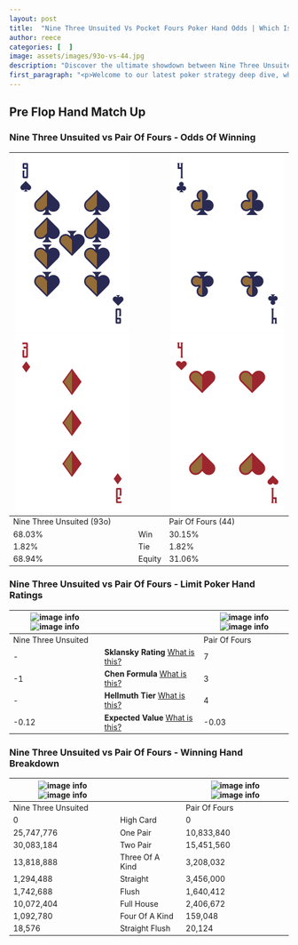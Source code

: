 ```yaml
---
layout: post
title:  "Nine Three Unsuited Vs Pocket Fours Poker Hand Odds | Which Is The Better Hand In Poker? A Complete Guide"
author: reece
categories: [  ]
image: assets/images/93o-vs-44.jpg
description: "Discover the ultimate showdown between Nine Three Unsuited and Pair Of Fours in poker! Uncover the odds, strategies, and scenarios where one hand triumphs over the other. Get ready to up your poker game with this thrilling analysis."
first_paragraph: "<p>Welcome to our latest poker strategy deep dive, where we're pitting two distinct hands against each other in a high-stakes showdown: Nine Three Unsuited vs Pair Of Fours.</p><p>In the dynamic world of poker, every decision counts, and knowing which hand holds the upper hand is key to your success at the table.</p><p>In this article, we'll dissect these two hands, explore the scenarios where one dominates the other, and equip you with the knowledge to make strategic choices that can tip the odds in your favor.</p><p>Get ready to unravel the intriguing dynamics of these poker hands and elevate your game to new heights.</p>"
---
```




[comment]: # (sp0)

## Pre Flop Hand Match Up

<div class="table hand-ratings" markdown="1"> 



### Nine Three Unsuited vs Pair Of Fours - Odds Of Winning


    
| ![image info](assets/images/hand1/9.png) ![image info](assets/images/hand1/3o.png) |  | ![image info](assets/images/hand2/4.png) ![image info](assets/images/hand2/4o.png) |
| -------- | -------- | -------- |
| Nine Three Unsuited (93o) |  | Pair Of Fours (44) |
| 68.03% | Win | 30.15% |
| 1.82% | Tie | 1.82% |
| 68.94% | Equity | 31.06% |




[comment]: # (sp1)



### Nine Three Unsuited vs Pair Of Fours - Limit Poker Hand Ratings


    
| ![image info](https://www.riverpairs.com/assets/images/hand1/9.png) ![image info](https://www.riverpairs.com/assets/images/hand1/3o.png) |  | ![image info](https://www.riverpairs.com/assets/images/hand2/4.png) ![image info](https://www.riverpairs.com/assets/images/hand2/4o.png) |
| -------- | -------- | -------- |
| Nine Three Unsuited |  | Pair Of Fours |
| - | **Sklansky Rating** [What is this?](/sklansky-rating-explained) | 7 |
| -1 | **Chen Formula** [What is this?](/chen-formula-explained) | 3 |
| - | **Hellmuth Tier** [What is this?](/Hellmuth-tier-explained) | 4 |
| -0.12 | **Expected Value** [What is this?](/expected-value-explained) | -0.03 |




[comment]: # (sp2)



### Nine Three Unsuited vs Pair Of Fours - Winning Hand Breakdown


    
| ![image info](https://www.riverpairs.com/assets/images/hand1/9.png) ![image info](https://www.riverpairs.com/assets/images/hand1/3o.png) |  | ![image info](https://www.riverpairs.com/assets/images/hand2/4.png) ![image info](https://www.riverpairs.com/assets/images/hand2/4o.png) |
| -------- | -------- | -------- |
| Nine Three Unsuited |  | Pair Of Fours |
| 0 | High Card | 0 |
| 25,747,776 | One Pair | 10,833,840 |
| 30,083,184 | Two Pair | 15,451,560 |
| 13,818,888 | Three Of A Kind | 3,208,032 |
| 1,294,488 | Straight | 3,456,000 |
| 1,742,688 | Flush | 1,640,412 |
| 10,072,404 | Full House | 2,406,672 |
| 1,092,780 | Four Of A Kind | 159,048 |
| 18,576 | Straight Flush | 20,124 |




[comment]: # (sp3)



</div>

[comment]: # (sp4)



[comment]: # (sp5)

